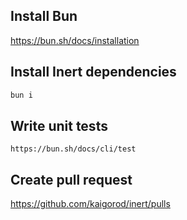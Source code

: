 
## Install Bun
https://bun.sh/docs/installation

## Install Inert dependencies

```sh
bun i
```

## Write unit tests

```
https://bun.sh/docs/cli/test
```

## Create pull request
https://github.com/kaigorod/inert/pulls



